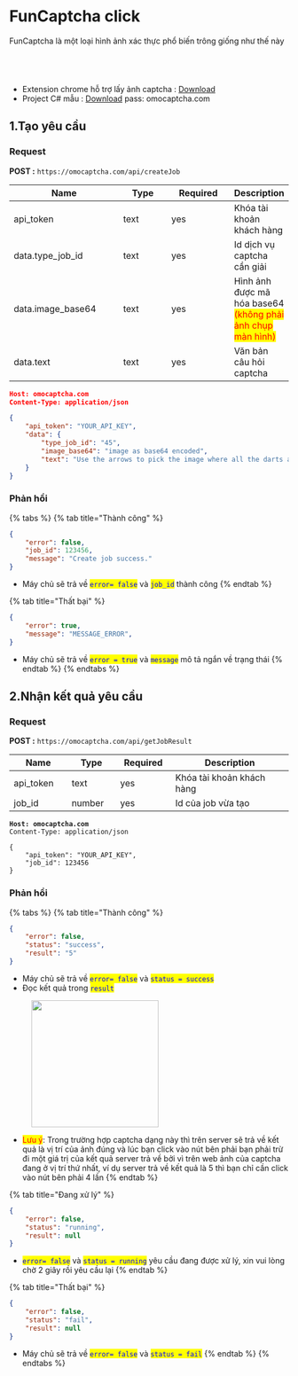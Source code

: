 # FunCaptcha click

FunCaptcha là một loại hình ảnh xác thực phổ biến trông giống như thế này

<div>

<figure><img src=".gitbook/assets/screenshot_1704458293.png" alt=""><figcaption></figcaption></figure>

 

<figure><img src=".gitbook/assets/screenshot_1704458322.png" alt=""><figcaption></figcaption></figure>

 

<figure><img src=".gitbook/assets/screenshot_1704458253.png" alt=""><figcaption></figcaption></figure>

 

<figure><img src=".gitbook/assets/screenshot_1704458229.png" alt=""><figcaption></figcaption></figure>

</div>

* Extension chrome hỗ trợ lấy ảnh captcha : [Download](https://drive.google.com/drive/folders/18XhnFFNIpCBKqIEZo3CFOndMwy\_z8Dbm?usp=drive\_link)
* Project C# mẫu : [Download](https://drive.google.com/file/d/1sp5OIOqSgY3X\_vSLcnS3EHQrcT5L8yp9/view?usp=drive\_link) pass: omocaptcha.com

## 1.Tạo yêu cầu

### Request

**POST :** `https://omocaptcha.com/api/createJob`

<table><thead><tr><th width="199">Name</th><th width="88">Type</th><th width="112">Required</th><th>Description</th></tr></thead><tbody><tr><td>api_token</td><td>text</td><td>yes</td><td>Khóa tài khoản khách hàng</td></tr><tr><td>data.type_job_id</td><td>text</td><td>yes</td><td>Id dịch vụ captcha cần giải</td></tr><tr><td>data.image_base64</td><td>text</td><td>yes</td><td>Hình ảnh được mã hóa base64 <mark style="color:red;">(không phải ảnh chụp màn hình)</mark><img src=".gitbook/assets/image.jpg" alt=""></td></tr><tr><td>data.text</td><td>text</td><td>yes</td><td>Văn bản câu hỏi captcha<img src=".gitbook/assets/screenshot_1704458293 (1).png" alt="" data-size="original"></td></tr></tbody></table>

```json
Host: omocaptcha.com
Content-Type: application/json

{
	"api_token": "YOUR_API_KEY",
	"data": {
		"type_job_id": "45",
		"image_base64": "image as base64 encoded",
		"text": "Use the arrows to pick the image where all the darts add up to the number in the left image"
	}
}
```

### Phản hồi

{% tabs %}
{% tab title="Thành công" %}
```json
{
	"error": false,
	"job_id": 123456,
	"message": "Create job success."
}
```

* Máy chủ sẽ trả về <mark style="color:blue;">`error= false`</mark> và <mark style="color:blue;">`job_id`</mark> thành công
{% endtab %}

{% tab title="Thất bại" %}
```json
{
	"error": true,
	"message": "MESSAGE_ERROR",
}
```

* Máy chủ sẽ trả về <mark style="color:blue;">`error = true`</mark> và <mark style="color:blue;">`message`</mark> mô tả ngắn về trạng thái
{% endtab %}
{% endtabs %}

## 2.Nhận kết quả yêu cầu

### Request

**POST :** `https://omocaptcha.com/api/getJobResult`

<table><thead><tr><th width="122">Name</th><th width="99">Type</th><th width="111"> Required</th><th width="412">Description</th></tr></thead><tbody><tr><td>api_token</td><td>text</td><td>yes</td><td>Khóa tài khoản khách hàng</td></tr><tr><td>job_id</td><td>number</td><td>yes</td><td>Id của job vừa tạo</td></tr></tbody></table>

<pre class="language-json"><code class="lang-json"><strong>Host: omocaptcha.com
</strong>Content-Type: application/json

{
	"api_token": "YOUR_API_KEY",
	"job_id": 123456
}
</code></pre>

### Phản hồi

{% tabs %}
{% tab title="Thành công" %}
```json
{
	"error": false,
	"status": "success",
	"result": "5"
}
```

* Máy chủ sẽ trả về <mark style="color:blue;">`error= false`</mark> và <mark style="color:blue;">`status = success`</mark>
* Đọc kết quả trong <mark style="color:blue;">`result`</mark>

<figure><img src=".gitbook/assets/screenshot_1704458322 (3).png" alt="" width="229"><figcaption></figcaption></figure>

* <mark style="color:red;">Lưu ý</mark>: Trong trường hợp captcha dạng này thì trên server sẽ trả về kết quả là vị trí của ảnh đúng và lúc bạn click vào nút bên phải bạn phải trừ đi một giá trị của kết quả server trả về bởi vì trên web ảnh của captcha đang ở vị trí thứ nhất, ví dụ server trả về kết quả là 5 thì bạn chỉ cần click vào nút bên phải 4 lần
{% endtab %}

{% tab title="Đang xử lý" %}
```json
{
	"error": false,
	"status": "running",
	"result": null
}
```

* <mark style="color:blue;">`error= false`</mark> và <mark style="color:blue;">`status = running`</mark> yêu cầu đang được xử lý, xin vui lòng chờ 2 giây rồi yêu cầu lại
{% endtab %}

{% tab title="Thất bại" %}
```json
{
	"error": false,
	"status": "fail",
	"result": null
}
```

* Máy chủ sẽ trả về <mark style="color:blue;">`error= false`</mark> và <mark style="color:blue;">`status = fail`</mark>
{% endtab %}
{% endtabs %}

